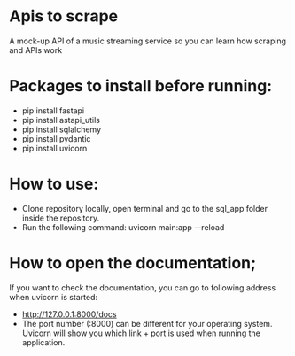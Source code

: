 # Apis to scrape
A mock-up API of a music streaming service so you can learn how scraping and APIs work

# Packages to install before running:
- pip install fastapi
- pip install astapi_utils
- pip install sqlalchemy
- pip install pydantic
- pip install uvicorn

# How to use:
- Clone repository locally, open terminal and go to the sql_app folder inside the repository. 
- Run the following command: uvicorn main:app --reload

# How to open the documentation;
If you want to check the documentation, you can go to following address when uvicorn is started: 
- http://127.0.0.1:8000/docs
- The port number (:8000) can be different for your operating system. Uvicorn will show you which link + port is used when running the application.

